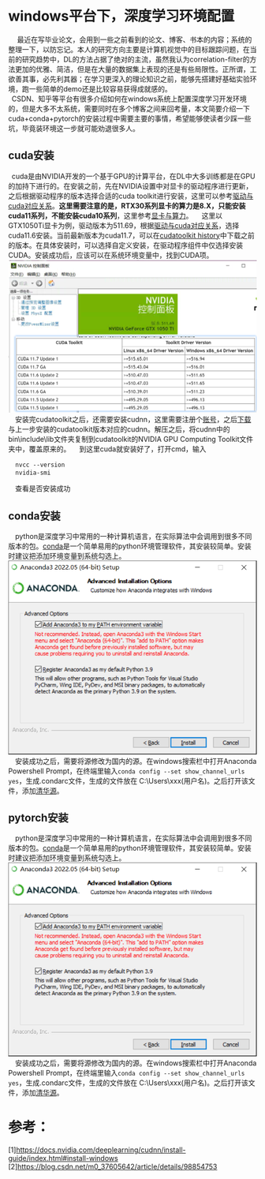 # windows平台下，深度学习环境配置

&emsp; 最近在写毕业论文，会用到一些之前看到的论文、博客、书本的内容；系统的整理一下，以防忘记。本人的研究方向主要是计算机视觉中的目标跟踪问题，在当前的研究趋势中，DL的方法占据了绝对的主流，虽然我认为correlation-filter的方法更加的优雅、简洁，但是在大量的数据集上表现的还是有些局限性。正所谓，工欲善其事，必先利其器；在学习更深入的理论知识之前，能够先搭建好基础实验环境，跑一些简单的demo还是比较容易获得成就感的。  
&ensp;CSDN、知乎等平台有很多介绍如何在windows系统上配置深度学习开发环境的，但是大多不太系统，需要同时在多个博客之间来回考量，本文简要介绍一下cuda+conda+pytorch的安装过程中需要主要的事情，希望能够使读者少踩一些坑，毕竟装环境这一步就可能劝退很多人。

## cuda安装  

&ensp;cuda是由NVIDIA开发的一个基于GPU的计算平台，在DL中大多训练都是在GPU的加持下进行的。在安装之前，先在NVIDIA设置中对显卡的驱动程序进行更新，之后根据驱动程序的版本选择合适的cuda toolkit进行安装，这里可以参考[驱动与cuda对应关系]( https://docs.nvidia.com/cuda/cuda-toolkit-release-notes/index.html)。**这里需要注意的是，RTX30系列显卡的算力是8.X，只能安装cuda11系列，不能安装cuda10系列**，这里参考[显卡与算力](https://developer.nvidia.com/cuda-gpus#compute)。
&emsp;这里以GTX1050Ti显卡为例，驱动版本为511.69，根据[驱动与cuda对应关系]( https://docs.nvidia.com/cuda/cuda-toolkit-release-notes/index.html)，选择cuda11.6安装。当前最新版本为cuda11.7，可以在[cudatoolkit history](https://developer.nvidia.com/cuda-toolkit-archive)中下载之前的版本。在具体安装时，可以选择自定义安装，在驱动程序组件中仅选择安装CUDA。安装成功后，应该可以在系统环境变量中，找到CUDA项。![显卡驱动与cudatoolkit对应关系]( https://raw.githubusercontent.com/kblittle/blog/main/img/cudatoolkit-driver-version-20220911.png)
&emsp;安装完cudatoolkit之后，还需要安装cudnn，这里需要注册个[账号](https://developer.nvidia.com/rdp/cudnn-download)，之后[下载](https://developer.nvidia.com/rdp/cudnn-archive)与上一步安装的cudatoolkit版本对应的cudnn。解压之后，将cudnn中的bin\include\lib文件夹复制到cudatoolkit的NVIDIA GPU Computing Toolkit文件夹中，覆盖原来的。
&emsp;到这里cuda就安装好了，打开cmd，输入  

      nvcc --version
      nvidia-smi
&emsp;查看是否安装成功

## conda安装
&emsp;python是深度学习中常用的一种计算机语言，在实际算法中会调用到很多不同版本的包。[conda](https://www.anaconda.com/)是一个简单易用的python环境管理软件，其安装较简单。安装时建议把添加环境变量到系统勾选上。![添加环境变量到系统](https://raw.githubusercontent.com/kblittle/blog/main/img/condasetup-1-20220911.png)
&emsp;安装成功之后，需要将源修改为国内的源。在windows搜索栏中打开Anaconda Powershell Prompt，在终端里输入```conda config --set show_channel_urls yes```，生成.condarc文件，生成的文件放在 C:\Users\xxx(用户名)。之后打开该文件，添加[清华源](https://mirror.tuna.tsinghua.edu.cn/help/anaconda/)。

## pytorch安装
&emsp;python是深度学习中常用的一种计算机语言，在实际算法中会调用到很多不同版本的包。[conda](https://www.anaconda.com/)是一个简单易用的python环境管理软件，其安装较简单。安装时建议把添加环境变量到系统勾选上。![添加环境变量到系统](https://raw.githubusercontent.com/kblittle/blog/main/img/condasetup-1-20220911.png)
&emsp;安装成功之后，需要将源修改为国内的源。在windows搜索栏中打开Anaconda Powershell Prompt，在终端里输入```conda config --set show_channel_urls yes```，生成.condarc文件，生成的文件放在 C:\Users\xxx(用户名)。之后打开该文件，添加[清华源](https://mirror.tuna.tsinghua.edu.cn/help/anaconda/)。

# 参考：
[1]https://docs.nvidia.com/deeplearning/cudnn/install-guide/index.html#install-windows
[2]https://blog.csdn.net/m0_37605642/article/details/98854753

